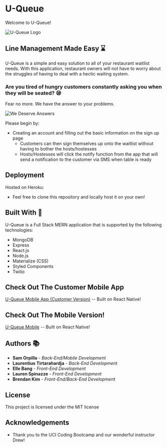 # U-Queue
Welcome to U-Queue!

![U-Queue Logo](https://github.com/orpillasam/U-Queue/blob/master/client/src/assets/2x/Asset%201%402x.png)

## Line Management Made Easy :hourglass:

U-Queue is a simple and easy solution to all of your restaurant waitlist needs. With this application, restaurant owners will not have to worry about the struggles of having to deal with a hectic waiting system.

### Are you tired of hungry customers constantly asking you when they will be seated? :sleepy:

Fear no more. We have the answer to your problems.

![We Deserve Answers](https://media.giphy.com/media/l0MYrqEXDfPtrgLXG/giphy.gif)

Please begin by: 
* Creating an account and filling out the basic information on the sign up page
    * Customers can then sign themselves up onto the waitlist without having to bother the hosts/hostesses
    * Hosts/Hostesses will click the notify function from the app that will send a notification to the customer via SMS when table is ready

## Deployment
Hosted on Heroku: 


* Feel free to clone this repository and locally host it on your own! 

## Built With :nut_and_bolt:
U-Queue is a Full Stack MERN application that is supported by the following technologies:
* MongoDB
* Express
* React.js
* Node.js
* Materialize (CSS) 
* Styled Components
* Twilio  

## Check Out The Customer Mobile App
[U-Queue Mobile App (Customer Version)](https://github.com/orpillasam/U-Queue-Mobile) -- Built on React Native!

## Check Out The Mobile Version!
[U-Queue Mobile]() -- Built on React Native!

## Authors :books:
* **Sam Orpilla** - *Back-End/Mobile Development*
* **Laurentius Tirtarahardja** - *Back-End Development*
* **Elle Bang** - *Front-End Development*
* **Lauren Spinazze** - *Front-End Development*
* **Brendan Kim** - *Front-End/Back-End Development*

## License
This project is licensed under the MIT license 

## Acknowledgements
* Thank you to the UCI Coding Bootcamp and our wonderful instructor Drew! 
